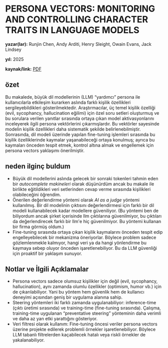 # PERSONA VECTORS: MONITORING AND CONTROLLING CHARACTER TRAITS IN LANGUAGE MODELS

**yazar(lar):** Runjin Chen, Andy Arditi, Henry Sleight, Owain Evans, Jack Lindsey


**yıl:** 2025

**kaynak/link:** [PDF](https://arxiv.org/abs/2507.21509)

## özet

Bu makalede, büyük dil modellerinin (LLM) “yardımcı” persona ile kullanıcılarla etkileşim kurarken aslında farklı kişilik özellikleri sergileyebildikleri gösterilmektedir. Araştırmacılar, üç temel kişilik özelliği (evil, sycophancy, hallucination eğilimi) için özel soru setleri oluşturmuş ve bu sorulara verilen yanıtlar sırasında ortaya çıkan model aktivasyonlarını inceleyerek ilgili persona vektörlerini çıkarmışlardır. Bu vektörler sayesinde modelin kişilik özellikleri daha sistematik şekilde belirlenebilmiştir. Sonrasında, dil modeli üzerinde yapılan fine-tuning işlemleri sırasında bu kişilik özelliklerinde kaymalar yaşanabileceği ortaya konulmuş; ayrıca bu kaymaları önceden tespit etmek, kontrol altına almak ve engellemek için persona vectors yaklaşımı önerilmiştir.

## neden ilginç buldum
- Büyük dil modellerini aslında gelecek bir sonraki tokenleri tahmin eden bir *autocomplete makineleri* olarak düşünürdüm ancak bu makale ile birlikte eğitildikleri veri setlerinden cevap verme sırasında kişilikleri olabileceğini öğrendim.
- Önerilen değerlendirme yöntemi olarak *AI as a judge* yöntemi kullanılmış. Bir dil modelinin çıktısını değerlendirmesi için farklı bir dil modeli kullanabilecek kadar modellere güveniliyor. (Bu yöntemi ben de biliyordum ancak şirket içerisinde llm çıktılarına güvenilmiyor, bu çıktıları da değerlendirecek farklı bir llm'e hiç güvenilmiyor. Bu yöntemi kullanan bir firma görmüş oldum.)
- Fine-tuning sırasında ortaya çıkan kişilik kaymalarını önceden tespit edip engelleyebilecek bir mekanizma öneriyorlar. Böylece problem sadece gözlemlenmekle kalmıyor, hangi veri ya da hangi yönlendirme bu kaymaya sebep oluyor önceden işaretlenebiliyor. Bu da LLM güvenliği için proaktif bir yaklaşım sunuyor.


## Notlar ve İlgili Açıklamalar  
- Persona vectors sadece olumsuz kişilikler için değil (evil, sycophancy, hallucination), aynı zamanda olumlu özellikler (optimism, humor vb.) için de çıkarılabiliyor. Yani bu yöntem hem güvenlik hem de kullanıcı deneyimi açısından geniş bir uygulama alanına sahip.  
- Steering yöntemleri iki farklı zamanda uygulanabiliyor: inference-time (çıktı üretimi sırasında) ve training-time (fine-tuning sırasında). Çalışma, training-time uygulanan “preventative steering” yönteminin daha verimli ve daha az yan etki yarattığını gösteriyor.  
- Veri filtresi olarak kullanım: Fine-tuning öncesi veriler persona vectors üzerine projekte edilerek problemli örnekler işaretlenebiliyor. Böylece LLM tabanlı filtrelerden kaçabilecek hatalı veya riskli örnekler de yakalanabiliyor.  

